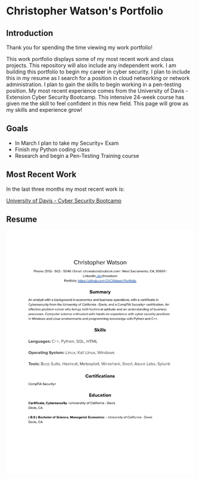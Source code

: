 # Christopher Watson's Portfolio
## Introduction
Thank you for spending the time viewing my work portfolio!   
   
This work portfolio displays some of my most recent work and class projects. This repository will also include any independent work. I am building this portfolio to begin my career in cyber security. I plan to include this in my resume as I search for a position in cloud networking or network administration. I plan to gain the skills to begin working in a pen-testing position. My most recent experience comes from the University of Davis - Extension Cyber Security Bootcamp. This intensive 24-week course has given me the skill to feel confident in this new field. This page will grow as my skills and experience grow!
   
   
   ## Goals
   - In March I plan to take my Security+ Exam
   - Finish my Python coding class
   - Research and begin a Pen-Testing Training course
      
     
## Most Recent Work  
     
In the last three months my most recent work is:
     
[University of Davis - Cyber Security Bootcamp](https://github.com/Plampking/Portfolio/tree/main/UC-Davis%20Extension%20Cyber%20Security%20Bootcamp)



## Resume
![Resume](https://github.com/ChCWatson/Portfolio/blob/main/Resume/%5BChristopher%20Watson%5D%20Resume.jpg)
